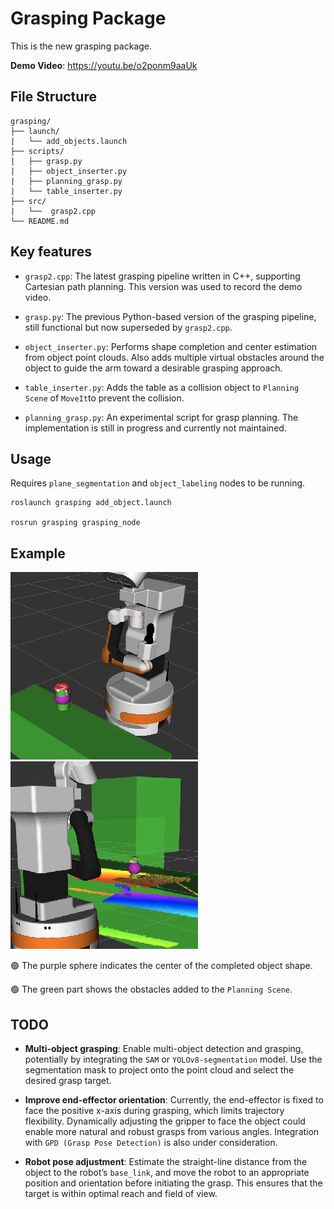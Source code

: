 # Grasping Package

This is the new grasping package.

**Demo Video**: <https://youtu.be/o2ponm9aaUk>

## File Structure

    grasping/
    ├── launch/
    |   └── add_objects.launch
    ├── scripts/
    |   ├── grasp.py
    |   ├── object_inserter.py
    |   ├── planning_grasp.py
    |   └── table_inserter.py
    ├── src/
    |   └──  grasp2.cpp
    └── README.md

## Key features

- `grasp2.cpp`: The latest grasping pipeline written in C++, supporting Cartesian path planning. This version was used to record the demo video.

- `grasp.py`: The previous Python-based version of the grasping pipeline, still functional but now superseded by `grasp2.cpp`.

- `object_inserter.py`: Performs shape completion and center estimation from object point clouds. Also adds multiple virtual obstacles around the object to guide the arm toward a desirable grasping approach.

- `table_inserter.py`: Adds the table as a collision object to `Planning Scene` of `MoveIt`to prevent the collision.

- `planning_grasp.py`: An experimental script for grasp planning. The implementation is still in progress and currently not maintained.

## Usage

Requires `plane_segmentation` and `object_labeling` nodes to be running.

    roslaunch grasping add_object.launch

    rosrun grasping grasping_node

## Example

![example_1](./images/example_1.png)
![example_2](./images/example_2.png)

🟣 The purple sphere indicates the center of the completed object shape.

🟢 The green part shows the obstacles added to the `Planning Scene`.

## TODO

- **Multi-object grasping**: Enable multi-object detection and grasping, potentially by integrating the `SAM` or `YOLOv8-segmentation` model. Use the segmentation mask to project onto the point cloud and select the desired grasp target.

- **Improve end-effector orientation**: Currently, the end-effector is fixed to face the positive x-axis during grasping, which limits trajectory flexibility. Dynamically adjusting the gripper to face the object could enable more natural and robust grasps from various angles. Integration with `GPD (Grasp Pose Detection)` is also under consideration.

- **Robot pose adjustment**: Estimate the straight-line distance from the object to the robot’s `base_link`, and move the robot to an appropriate position and orientation before initiating the grasp. This ensures that the target is within optimal reach and field of view.
